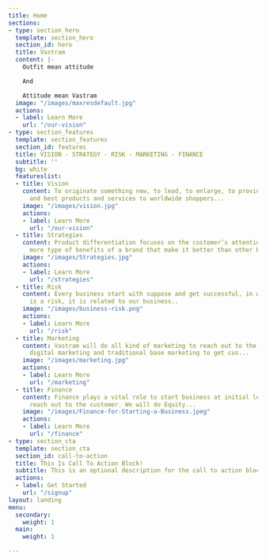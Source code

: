 ```yaml
---
title: Home
sections:
- type: section_hero
  template: section_hero
  section_id: hero
  title: Vastram
  content: |-
    Outfit mean attitude

    And

    Attitude mean Vastram
  image: "/images/maxresdefault.jpg"
  actions:
  - label: Learn More
    url: "/our-vision"
- type: section_features
  template: section_features
  section_id: features
  title: VISION - STRATEGY - RISK - MARKETING - FINANCE
  subtitle: ''
  bg: white
  featureslist:
  - title: Vision
    content: To originate something new, to lead, to enlarge, to provide valuable
      and best products and services to worldwide shoppers...
    image: "/images/vision.jpg"
    actions:
    - label: Learn More
      url: "/our-vision"
  - title: Strategies
    content: Product differentiation focuses on the costomer’s attention on one or
      more type of benefits of a brand that make it better than other brands...
    image: "/images/Strategies.jpg"
    actions:
    - label: Learn More
      url: "/strategies"
  - title: Risk
    content: Every business start with suppose and get successful, in which suppose
      is a risk, it is related to our business..
    image: "/images/business-risk.png"
    actions:
    - label: Learn More
      url: "/risk"
  - title: Marketing
    content: Vastram will do all kind of marketing to reach out to the customer like
      digital marketing and traditional base marketing to get cus...
    image: "/images/marketing.jpg"
    actions:
    - label: Learn More
      url: "/marketing"
  - title: Finance
    content: Finance plays a vital role to start business at initial level and to
      reach out to the customer. We will do Equity...
    image: "/images/Finance-for-Starting-a-Business.jpeg"
    actions:
    - label: Learn More
      url: "/finance"
- type: section_cta
  template: section_cta
  section_id: call-to-action
  title: This Is Call To Action Block!
  subtitle: This is an optional description for the call to action block.
  actions:
  - label: Get Started
    url: "/signup"
layout: landing
menu:
  secondary:
    weight: 1
  main:
    weight: 1

---
```

